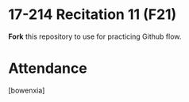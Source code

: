 # 17-214 Recitation 11 (F21)
**Fork** this repository to use for practicing Github flow.

# Attendance
[bowenxia]